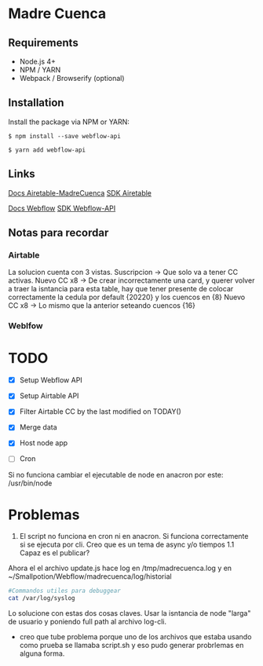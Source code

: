 # Madre Cuenca

## Requirements

* Node.js 4+
* NPM / YARN
* Webpack / Browserify (optional)

## Installation

Install the package via NPM or YARN:

```shell
$ npm install --save webflow-api

$ yarn add webflow-api
```

## Links

[Docs Airetable-MadreCuenca](https://airtable.com/appwF7020jRFGCAly/api/docs#javascript/introduction)
[SDK Airetable](https://github.com/Airtable/airtable.js)

[Docs Webflow](https://developers.webflow.com/)
[SDK Webflow-API](https://github.com/webflow/js-webflow-api/issues)


## Notas para recordar

### Airtable
La solucion cuenta con 3 vistas.
Suscripcion -> Que solo va a tener CC activas.
Nuevo CC x8 -> De crear incorrectamente una card, y querer volver a traer la isntancia para esta table, hay que tener presente de colocar correctamente la cedula por default {20220} y los cuencos en {8}
 Nuevo CC x8 -> Lo mismo que la anterior seteando cuencos {16}


### Weblfow




# TODO

- [x] Setup Webflow API
- [x] Setup Airtable API
- [x] Filter Airtable CC by the last modified on TODAY()
- [x] Merge data
- [x] Host node     app
- [ ] Cron 


Si no funciona cambiar el ejecutable de node en anacron por este:
/usr/bin/node


# Problemas

1. El script no funciona en cron ni en anacron. Si funciona correctamente si se ejecuta por cli. Creo que es un tema de async y/o tiempos
1.1 Capaz es el publicar?

Ahora el el archivo update.js hace log en /tmp/madrecuenca.log y en ~/Smallpotion/Webflow/madrecuenca/log/historial



```bash
#Commandos utiles para debuggear
cat /var/log/syslog

```



Lo solucione con estas dos cosas claves.
Usar la isntancia de node "larga" de usuario y poniendo full path al archivo log-cli.
- creo que tube problema porque uno de los archivos que estaba usando como prueba se llamaba script.sh y eso pudo generar probrlemas en alguna forma. 
